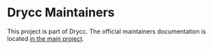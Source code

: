 # Drycc Maintainers

This project is part of Drycc. The official maintainers documentation is
located [in the main project](https://github.com/drycc/drycc/blob/main/MAINTAINERS.md).
